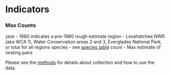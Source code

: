 # Indicators

### Max Counts
year - 1980 indicates a pre-1980 rough estimate
region - Loxahatchee NWR (aka WCA 1), Water Conservation areas 2 and 3, Everglades National Park, or total for all regions
species - see [species table](../SiteandMethods/species_list.csv)
count - Max estimate of nesting pairs


Please see the [methods](../SiteandMethods/methods.md) for details about collection and how to use the data.